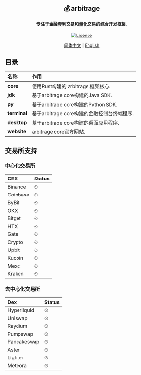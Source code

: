 <h2 align="center">
    💰 arbitrage
</h2>
<h4 align="center">
专注于金融套利交易和量化交易的综合开发框架.
</h4>
<p align="center">
  <a href="https://github.com/0xhappyboy/arbitrage/blob/main/LICENSE"><img src="https://img.shields.io/badge/License-MIT-d1d1f6.svg?style=flat&labelColor=1C2C2E&color=BEC5C9&logo=googledocs&label=license&logoColor=BEC5C9" alt="License"></a>
</p>
<p align="center">
<a href="./README_zh-CN.md">简体中文</a> | <a href="./README.md">English</a>
</p>

## 目录
| **名称** | **作用** | 
| :-----| :----- |
| **core** | 使用Rust构建的 arbitrage 框架核心. |  
| **jdk** | 基于arbitrage core构建的Java SDK. |  
| **py** | 基于arbitrage core构建的Python SDK. |  
| **terminal** | 基于arbitrage core构建的金融控制台终端程序. |  
| **desktop** | 基于arbitrage core构建的桌面应用程序. |  
| **website** | arbitrage core官方网站. |  
## 交易所支持
### 中心化交易所
| **CEX** | **Status** |
| :-----| :----- |
| Binance | ⏲ |  
| Coinbase | ⏲ |  
| ByBit | ⏲ |  
| OKX | ⏲ |  
| Bitget | ⏲ |  
| HTX | ⏲ |  
| Gate | ⏲ |  
| Crypto | ⏲ |  
| Upbit | ⏲ |  
| Kucoin | ⏲ |  
| Mexc | ⏲ |  
| Kraken | ⏲ |  
### 去中心化交易所
| **Dex** | **Status** |
| :-----| :----- |
| Hyperliquid | ⏲ |  
| Uniswap | ⏲ |  
| Raydium | ⏲ |  
| Pumpswap | ⏲ |  
| Pancakeswap | ⏲ |  
| Aster | ⏲ |  
| Lighter | ⏲ |  
| Meteora | ⏲ |  

